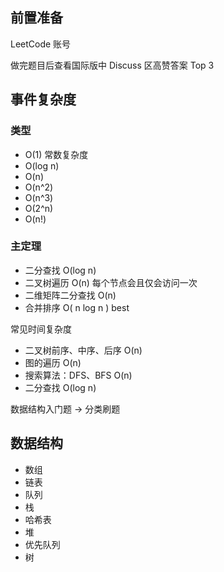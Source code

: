 ## 前置准备

LeetCode 账号

做完题目后查看国际版中 Discuss 区高赞答案 Top 3

## 事件复杂度

### 类型

+ O(1) 常数复杂度
+ O(log n)
+ O(n)
+ O(n^2)
+ O(n^3)
+ O(2^n)
+ O(n!)

### 主定理

+ 二分查找 O(log n)
+ 二叉树遍历 O(n) 每个节点会且仅会访问一次
+ 二维矩阵二分查找 O(n)
+ 合并排序 O( n log n ) best

常见时间复杂度

+ 二叉树前序、中序、后序  O(n)
+ 图的遍历 O(n)
+ 搜索算法：DFS、BFS O(n)
+ 二分查找 O(log n)

数据结构入门题 -> 分类刷题

## 数据结构

+ 数组
+ 链表
+ 队列
+ 栈
+ 哈希表
+ 堆
+ 优先队列
+ 树